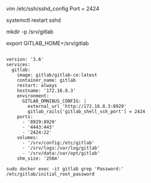 vim /etc/ssh/sshd_config
Port = 2424

systemctl restart sshd

mkdir -p /srv/gitlab

export GITLAB_HOME=/srv/gitlab

```golang

version: '3.6'
services:
  gitlab:
    image: gitlab/gitlab-ce:latest
    container_name: gitlab
    restart: always
    hostname: '172.16.8.3'
    environment:
      GITLAB_OMNIBUS_CONFIG: |
        external_url 'http://172.16.8.3:8929'
        gitlab_rails['gitlab_shell_ssh_port'] = 2424
    ports:
      - '8929:8929'
      - '4443:443'
      - '2424:22'
    volumes:
      - '/srv/config:/etc/gitlab'
      - '/srv/logs:/var/log/gitlab'
      - '/srv/data:/var/opt/gitlab'
    shm_size: '256m'

sudo docker exec -it gitlab grep 'Password:' /etc/gitlab/initial_root_password
